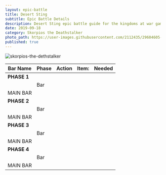 ```yaml
---
layout: epic-battle
title: Desert Sting
subtitle: Epic Battle Details
description: Desert Sting epic battle guide for the kingdoms at war game
date: 2019-09-18
category: Skorpios the Deathstalker
photo_path: https://user-images.githubusercontent.com/2112435/29604605-4703a7a2-87a5-11e7-9bd2-a120e7d69384.png
published: true
---
```

![skorpios-the-dethstalker](https://user-images.githubusercontent.com/2112435/29604605-4703a7a2-87a5-11e7-9bd2-a120e7d69384.png)


| Bar Name | Phase | Action | Item: | Needed |
| --- | --- | --- | --- | --- |
| __PHASE 1__ | | | | |
| | Bar | | | |
| MAIN BAR | | | | |
| __PHASE 2__ | | | | |
| | Bar | | | |
| MAIN BAR | | | | |
| __PHASE 3__ | | | | |
| | Bar | | | |
| MAIN BAR | | | | |
| __PHASE 4__ | | | | |
| | Bar | | | |
| MAIN BAR | | | | |

